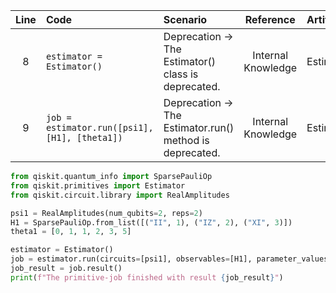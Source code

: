 | Line | Code | Scenario | Reference | Artifact | Refactoring |
| :--: | :--- | :------- | :-------: | :------- | :---------- |
| 8 | `estimator = Estimator()` | Deprecation -> The Estimator() class is deprecated. | Internal Knowledge | Estimator | `estimator = Estimator()` |
| 9 | `job = estimator.run([psi1], [H1], [theta1])` | Deprecation -> The Estimator.run() method is deprecated. | Internal Knowledge | Estimator.run | `job = estimator.run(circuits=[psi1], observables=[H1], parameter_values=[theta1])` |


```python
from qiskit.quantum_info import SparsePauliOp
from qiskit.primitives import Estimator
from qiskit.circuit.library import RealAmplitudes

psi1 = RealAmplitudes(num_qubits=2, reps=2)
H1 = SparsePauliOp.from_list([("II", 1), ("IZ", 2), ("XI", 3)])
theta1 = [0, 1, 1, 2, 3, 5]

estimator = Estimator()
job = estimator.run(circuits=[psi1], observables=[H1], parameter_values=[theta1])
job_result = job.result()
print(f"The primitive-job finished with result {job_result}")
```